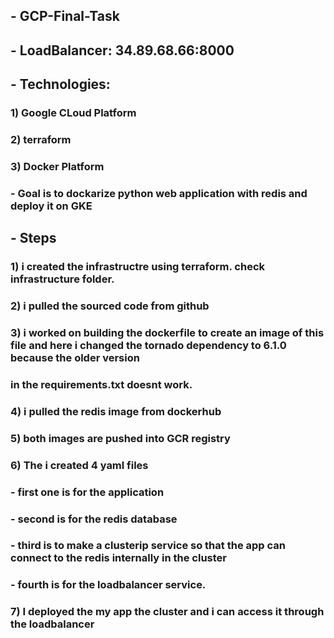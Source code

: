 ## - GCP-Final-Task
## - LoadBalancer:  34.89.68.66:8000 
## - Technologies:
### 1) Google CLoud Platform
### 2) terraform
### 3) Docker Platform
### - Goal is to dockarize python web application with redis and deploy it on GKE
## - Steps
### 1) i created the infrastructre using terraform. check infrastructure folder.
### 2) i pulled the sourced code from github 
### 3) i worked on building the dockerfile to create an image of this file and here i changed the tornado dependency to 6.1.0 because the older version 
### in the requirements.txt doesnt work. 
### 4) i pulled the redis image from dockerhub
### 5) both images are pushed into GCR registry
### 6) The i created 4 yaml files
### - first one is for the application
### - second is for the redis database
### - third is to make a clusterip service so that the app can connect to the redis internally in the cluster
### - fourth is for the loadbalancer service.
### 7) I deployed the my app the cluster and i can access it through the loadbalancer 


